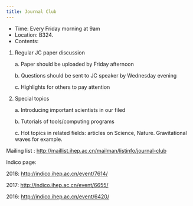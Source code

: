 ```yaml
---
title: Journal Club
---
```


- Time:  Every Friday morning at 9am
- Location:  B324. 
- Contents: 
	
1. Regular JC paper discussion
	
	a. Paper should be uploaded by Friday afternoon
	
	b. Questions should be sent to JC speaker by Wednesday evening 
	
	c. Highlights for others to pay attention 

2. Special topics 
	
	a. Introducing important scientists in our filed 

	b. Tutorials of tools/computing programs 

	c. Hot topics in related fields: articles on Science, Nature. Gravitational waves for example. 

Mailing list : 
<http://maillist.ihep.ac.cn/mailman/listinfo/journal-club>

Indico page: 

2018: <http://indico.ihep.ac.cn/event/7614/>

2017: <http://indico.ihep.ac.cn/event/6655/>

2016: <http://indico.ihep.ac.cn/event/6420/>

